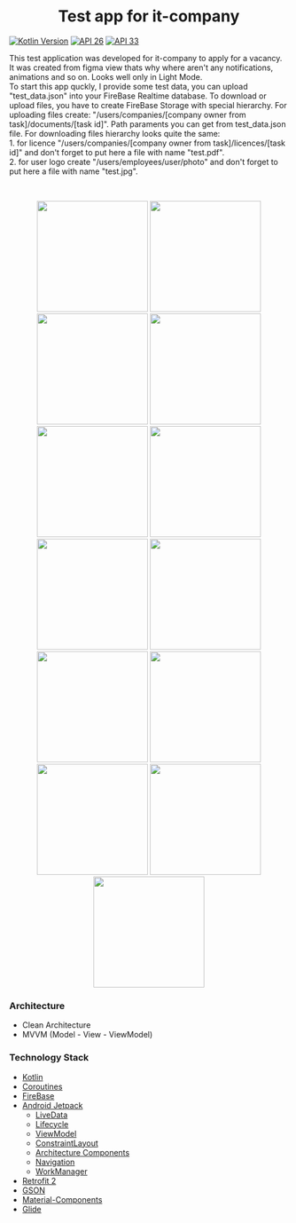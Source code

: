 <h1 align="center">Test app for it-company</h1>

<p align="left">
  <a href="https://kotlinlang.org"><img alt="Kotlin Version" src="https://img.shields.io/badge/kotlin-1.7.0-blue.svg"/></a>
  <a href="https://developer.android.com/studio/releases/platforms#8.0"><img alt="API 26" src="https://img.shields.io/badge/API-26%2B-brightgreen"/></a>
  <a href="https://developer.android.com/studio/releases/platforms#13"><img alt="API 33" src="https://img.shields.io/badge/API-33-brightgreen"/></a>
</p>


<p align="left">  
This test application was developed for it-company to apply for a vacancy. It was created from figma view thats why where aren't any notifications, animations and so on. Looks well only in Light Mode.<br/>
To start this app quckly, I provide some test data, you can upload "test_data.json" into your FireBase Realtime database. 
To download or upload files, you have to create FireBase Storage with special hierarchy. For uploading files create: "/users/companies/[company owner from task]/documents/[task id]". 
Path paraments you can get from test_data.json file. For downloading files hierarchy looks quite the same:<br/>
1. for licence "/users/companies/[company owner from task]/licences/[task id]" and don't forget to put here a file with name "test.pdf".<br/>
2. for user logo create "/users/employees/user/photo" and don't forget to put here a file with name "test.jpg".<br/>
</p>
</br>

<p align="center">
<img src="readme_assets/Screenshot_1.png" width="200">
<img src="readme_assets/Screenshot_2.png" width="200">
<img src="readme_assets/Screenshot_3.png" width="200">
<img src="readme_assets/Screenshot_4.png" width="200">
<img src="readme_assets/Screenshot_5.png" width="200">
<img src="readme_assets/Screenshot_6.png" width="200">
<img src="readme_assets/Screenshot_7.png" width="200">
<img src="readme_assets/Screenshot_8.png" width="200">
<img src="readme_assets/Screenshot_9.png" width="200">
<img src="readme_assets/Screenshot_10.png" width="200">
<img src="readme_assets/Screenshot_11.png" width="200">
<img src="readme_assets/Screenshot_12.png" width="200">
<img src="readme_assets/Screenshot_13.png" width="200">
</p>
  
### Architecture
  * Clean Architecture
  * MVVM (Model - View - ViewModel)

### Technology Stack
  * [Kotlin](https://kotlinlang.org/)
  * [Coroutines](https://github.com/Kotlin/kotlinx.coroutines)
  * [FireBase](https://firebase.google.com/)
  * [Android Jetpack](https://developer.android.com/jetpack)
    * [LiveData](https://developer.android.com/topic/libraries/architecture/livedata)
    * [Lifecycle](https://developer.android.com/topic/libraries/architecture/lifecycle)
    * [ViewModel](https://developer.android.com/topic/libraries/architecture/viewmodel)
	* [ConstraintLayout](https://developer.android.com/training/constraint-layout)
	* [Architecture Components](https://developer.android.com/topic/libraries/architecture)
    * [Navigation](https://developer.android.com/guide/navigation)
    * [WorkManager](https://developer.android.com/topic/libraries/architecture/workmanager)
  * [Retrofit 2](https://square.github.io/retrofit/)
  * [GSON](https://github.com/google/gson)
  * [Material-Components](https://github.com/material-components/material-components-android)
  * [Glide](https://bumptech.github.io/glide/)
